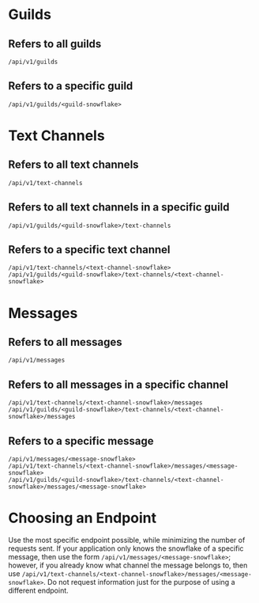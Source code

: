 # Guilds

## Refers to all guilds

    /api/v1/guilds

## Refers to a specific guild

    /api/v1/guilds/<guild-snowflake>

# Text Channels

## Refers to all text channels

    /api/v1/text-channels

## Refers to all text channels in a specific guild

    /api/v1/guilds/<guild-snowflake>/text-channels

## Refers to a specific text channel

    /api/v1/text-channels/<text-channel-snowflake>
    /api/v1/guilds/<guild-snowflake>/text-channels/<text-channel-snowflake>

# Messages

## Refers to all messages

    /api/v1/messages

## Refers to all messages in a specific channel

    /api/v1/text-channels/<text-channel-snowflake>/messages
    /api/v1/guilds/<guild-snowflake>/text-channels/<text-channel-snowflake>/messages

## Refers to a specific message

    /api/v1/messages/<message-snowflake>
    /api/v1/text-channels/<text-channel-snowflake>/messages/<message-snowflake>
    /api/v1/guilds/<guild-snowflake>/text-channels/<text-channel-snowflake>/messages/<message-snowflake>

# Choosing an Endpoint

Use the most specific endpoint possible, while minimizing the number of requests sent. If your application only knows the snowflake of a specific message, then use the form `/api/v1/messages/<message-snowflake>`; however, if you already know what channel the message belongs to, then use `/api/v1/text-channels/<text-channel-snowflake>/messages/<message-snowflake>`. Do not request information just for the purpose of using a different endpoint.
